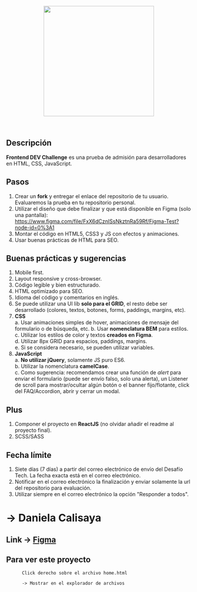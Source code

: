 <p align="center">
  <a href='https://weremote.net'>
    <img src="https://weremote.net/wp-content/uploads/2021/04/Logo-WR.svg" width="300" />
  </a>
</p>
<br />

## Descripción
**Frontend DEV Challenge** es una prueba de admisión para desarrolladores en HTML, CSS, JavaScript.

## Pasos
1. Crear un **fork** y entregar el enlace del repositorio de tu usuario. Evaluaremos la prueba en tu repositorio personal.
2. Utilizar el diseño que debe finalizar y que está disponible en Figma (solo una pantalla): https://www.figma.com/file/FxX6dCznISsNkztnRa59Rf/Figma-Test?node-id=0%3A1
3. Montar el código en HTML5, CSS3 y JS con efectos y animaciones.
4. Usar buenas prácticas de HTML para SEO.

## Buenas prácticas y sugerencias
1. Mobile first.
2. Layout responsive y cross-browser.
3. Código legible y bien estructurado.
4. HTML optimizado para SEO.
5. Idioma del código y comentarios en inglés.
6. Se puede utilizar una UI lib **solo para el GRID**, el resto debe ser desarrollado (colores, textos, botones, forms, paddings, margins, etc).
7. **CSS**  
a. Usar animaciones simples de hover, animaciones de mensaje del formulario o de búsqueda, etc. 
b. Usar **nomenclatura BEM** para estilos.   
c. Utilizar los estilos de color y textos **creados en Figma**.   
d. Utilizar 8px GRID para espacios, paddings, margins.  
e. Si se considera necesario, se pueden utilizar variables.  
8. **JavaScript**  
a. **No utilizar jQuery**, solamente JS puro ES6.  
b. Utilizar la nomenclatura **camelCase**.  
c. Como sugerencia: recomendamos crear una función de *alert* para enviar el formulario (puede ser envío falso, solo una alerta), un Listener de scroll para mostrar/ocultar algún botón o el banner fijo/flotante, click del FAQ/Accordion, abrir y cerrar un modal.

## Plus
1. Componer el proyecto en **ReactJS** (no olvidar añadir el readme al proyecto final).
2. SCSS/SASS

## Fecha límite
1. Siete días (7 días) a partir del correo electrónico de envío del Desafío Tech. La fecha exacta está en el correo electrónico.
2. Notificar en el correo electrónico la finalización y enviar solamente la url del repositorio para evaluación.
3. Utilizar siempre en el correo electrónico la opción "Responder a todos".

# -> Daniela Calisaya

## Link  -> [Figma](https://www.figma.com/file/RYZaI3hC9JXbeOhlUbYKXS/Test?node-id=0%3A1)

## Para ver este proyecto 
          Click derecho sobre el archivo home.html

          -> Mostrar en el explorador de archivos